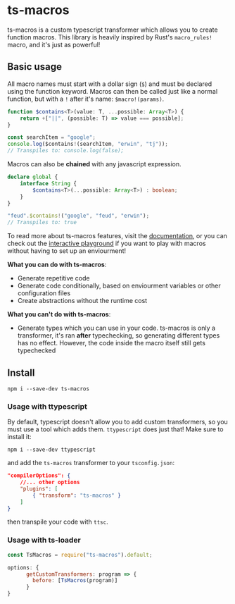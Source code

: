 # ts-macros

ts-macros is a custom typescript transformer which allows you to create function macros. This library is heavily inspired by Rust's `macro_rules!` macro, and it's just as powerful! 

## Basic usage

All macro names must start with a dollar sign (`$`) and must be declared using the function keyword. Macros can then be called just like a normal function, but with a `!` after it's name: `$macro!(params)`.

```ts
function $contains<T>(value: T, ...possible: Array<T>) {
    return +["||", (possible: T) => value === possible];
}

const searchItem = "google";
console.log($contains!(searchItem, "erwin", "tj")); 
// Transpiles to: console.log(false);
```

Macros can also be **chained** with any javascript expression.

```ts
declare global {
    interface String {
        $contains<T>(...possible: Array<T>) : boolean;
    }
}

"feud".$contains!("google", "feud", "erwin");
// Transpiles to: true
```

To read more about ts-macros features, visit the [documentation](https://googlefeud.github.io/ts-macros/index.html), or you can check out the [interactive playground](https://googlefeud.github.io/ts-macros/playground/) if you want to play with macros without having to set up an enviourment!

**What you can do with ts-macros**:
- Generate repetitive code
- Generate code conditionally, based on enviourment variables or other configuration files
- Create abstractions without the runtime cost

**What you can't do with ts-macros**:
- Generate types which you can use in your code. ts-macros is only a transformer, it's ran **after** typechecking, so generating different types has no effect. However, the code inside the macro itself still gets typechecked

## Install

```
npm i --save-dev ts-macros
```

### Usage with ttypescript

By default, typescript doesn't allow you to add custom transformers, so you must use a tool which adds them. `ttypescript` does just that! Make sure to install it:

```
npm i --save-dev ttypescript
```

and add the `ts-macros` transformer to your `tsconfig.json`:

```json
"compilerOptions": {
    //... other options
    "plugins": [
        { "transform": "ts-macros" }
    ]
}
```

then transpile your code with `ttsc`.

### Usage with ts-loader

```js
const TsMacros = require("ts-macros").default;

options: {
      getCustomTransformers: program => {
        before: [TsMacros(program)]
      }
}
```
